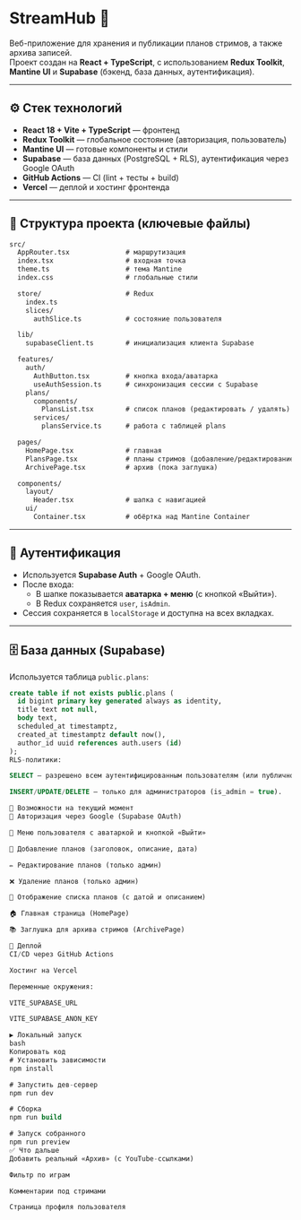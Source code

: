 # StreamHub 🎥

Веб-приложение для хранения и публикации планов стримов, а также архива записей.  
Проект создан на **React + TypeScript**, с использованием **Redux Toolkit**, **Mantine UI** и **Supabase** (бэкенд, база данных, аутентификация).

---

## ⚙️ Стек технологий
- **React 18 + Vite + TypeScript** — фронтенд
- **Redux Toolkit** — глобальное состояние (авторизация, пользователь)
- **Mantine UI** — готовые компоненты и стили
- **Supabase** — база данных (PostgreSQL + RLS), аутентификация через Google OAuth
- **GitHub Actions** — CI (lint + тесты + build)
- **Vercel** — деплой и хостинг фронтенда

---

## 📂 Структура проекта (ключевые файлы)

```txt
src/
  AppRouter.tsx              # маршрутизация
  index.tsx                  # входная точка
  theme.ts                   # тема Mantine
  index.css                  # глобальные стили

  store/                     # Redux
    index.ts
    slices/
      authSlice.ts           # состояние пользователя

  lib/
    supabaseClient.ts        # инициализация клиента Supabase

  features/
    auth/
      AuthButton.tsx         # кнопка входа/аватарка
      useAuthSession.ts      # синхронизация сессии с Supabase
    plans/
      components/
        PlansList.tsx        # список планов (редактировать / удалять)
      services/
        plansService.ts      # работа с таблицей plans

  pages/
    HomePage.tsx             # главная
    PlansPage.tsx            # планы стримов (добавление/редактирование)
    ArchivePage.tsx          # архив (пока заглушка)

  components/
    layout/
      Header.tsx             # шапка с навигацией
    ui/
      Container.tsx          # обёртка над Mantine Container

```
---

## 🔑 Аутентификация
- Используется **Supabase Auth** + Google OAuth.  
- После входа:
  - В шапке показывается **аватарка + меню** (с кнопкой «Выйти»).
  - В Redux сохраняется `user`, `isAdmin`.  
- Сессия сохраняется в `localStorage` и доступна на всех вкладках.

---

## 🗄️ База данных (Supabase)
Используется таблица `public.plans`:

```sql
create table if not exists public.plans (
  id bigint primary key generated always as identity,
  title text not null,
  body text,
  scheduled_at timestamptz,
  created_at timestamptz default now(),
  author_id uuid references auth.users (id)
);
RLS-политики:

SELECT — разрешено всем аутентифицированным пользователям (или публично).

INSERT/UPDATE/DELETE — только для администраторов (is_admin = true).

📄 Возможности на текущий момент
🔑 Авторизация через Google (Supabase OAuth)

👤 Меню пользователя с аватаркой и кнопкой «Выйти»

📝 Добавление планов (заголовок, описание, дата)

✏️ Редактирование планов (только админ)

❌ Удаление планов (только админ)

📅 Отображение списка планов (с датой и описанием)

🏠 Главная страница (HomePage)

📚 Заглушка для архива стримов (ArchivePage)

🚀 Деплой
CI/CD через GitHub Actions

Хостинг на Vercel

Переменные окружения:

VITE_SUPABASE_URL

VITE_SUPABASE_ANON_KEY

▶️ Локальный запуск
bash
Копировать код
# Установить зависимости
npm install

# Запустить дев-сервер
npm run dev

# Сборка
npm run build

# Запуск собранного
npm run preview
✅ Что дальше
Добавить реальный «Архив» (с YouTube-ссылками)

Фильтр по играм

Комментарии под стримами

Страница профиля пользователя